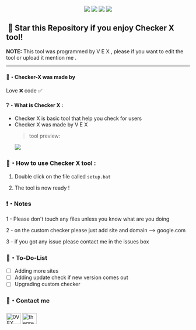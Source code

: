 <p align="center">
  <img src="https://img.shields.io/github/languages/top/0VEX/Checker-x?style=flat-square">
  <img src="https://img.shields.io/github/last-commit/0VEX/Checker-x?style=flat-square">
  <img src="https://img.shields.io/github/stars/0VEX/Checker-x?color=%23daff00&label=Stars&style=flat-square">
  <img src="https://img.shields.io/github/forks/0VEX/Checker-x?color=%23daff00&label=Forks&style=flat-square">
</p>

## ‎ ‎ ‎ ‎ ‎ ‎ ‎ ‎ ‎ ‎ ‎ ‎ ‎ ‎ 🌟 Star this Repository if you enjoy Checker X tool!

**NOTE:** This tool was programmed by V E X , please if you want to edit the tool or upload it mention me .

---

#### 🖤・Checker-X was made by

Love ❌ code ✅

#### ❔・What is Checker X :

- Checker X is basic tool that help you check for users
- Checker X was made by V E X
  > tool preview:
  <p align="left"><img src="https://l.top4top.io/p_2310jdsfa1.png">
  
### 📁・How to use Checker X tool :
  
1. Double click on the file called `setup.bat`
  
2. The tool is now ready !
  
### ❗・Notes

1 - Please don't touch any files unless you know what are you doing
  
2 - on the custom checker please just add site and domain --> google.com

3 - if you got any issue please contact me in the issues box
  
### 💾・To-Do-List

- [ ] Adding more sites
- [ ] Adding update check if new version comes out
- [ ] Upgrading custom checker
  
### 💠・Contact me
<h3 align="left"></h3>
<p align="left">
<a href="https://instagram.com/thegreatvex" target="blank"><img align="center" src="https://raw.githubusercontent.com/rahuldkjain/github-profile-readme-generator/master/src/images/icons/Social/instagram.svg" alt="0VEX" height="30" width="40" /></a>
<a href="https://t.me/thegreatvx" target="blank"><img align="center" src="https://upload.wikimedia.org/wikipedia/commons/8/82/Telegram_logo.svg" alt="thegreatvx" height="30" width="40" /></a>
 
  
